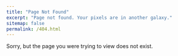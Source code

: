 ```yaml
---
title: "Page Not Found"
excerpt: "Page not found. Your pixels are in another galaxy."
sitemap: false
permalink: /404.html
---
```


Sorry, but the page you were trying to view does not exist.